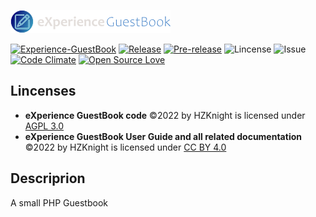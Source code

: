 ![#eXperiance GuestBook](https://github.com/HZKnight/Experience-GuestBook/blob/master/src/assets/images/guestbook.png) 

[![Experience-GuestBook](https://github.com/HZKnight/Experience-GuestBook/workflows/PHP%20Composer/badge.svg)](https://github.com/HZKnight/Experience-GuestBook/actions)
[![Release](https://img.shields.io/github/release/HZKnight/Experience-GuestBook.svg)](https://github.com/HZKnight/Experience-GuestBook/releases/latest) 
[![Pre-release](https://img.shields.io/github/tag-pre/HZKnight/Experience-GuestBook.svg?label=pre-release)]([https://github.com/HZKnight/Experience-GuestBook/releases/tag/v1.0.0_rc.2](https://github.com/HZKnight/Experience-GuestBook/releases/tag/v1.0.0_rc.2))
![Lincense](https://img.shields.io/github/license/HZKnight/Experience-GuestBook.svg)
![Issue](https://img.shields.io/github/issues/HZKnight/Experience-GuestBook.svg)
[![Code Climate](https://codeclimate.com/github/HZKnight/Experience-GuestBook/badges/gpa.svg)](https://codeclimate.com/github/HZKnight/Experience-GuestBook)
[![Open Source Love](https://badges.frapsoft.com/os/v1/open-source.svg?v=103)](https://github.com/ellerbrock/open-source-badges/)

Lincenses
-------------------------
- **eXperience GuestBook code** ©2022 by HZKnight is licensed under [AGPL 3.0](https://www.gnu.org/licenses/agpl-3.0.html)
- **eXperience GuestBook User Guide and all related documentation** ©2022 by HZKnight is licensed under [CC BY 4.0](https://creativecommons.org/licenses/by/4.0/?ref=chooser-v1) 


Descriprion
-------------------------
A small PHP Guestbook
